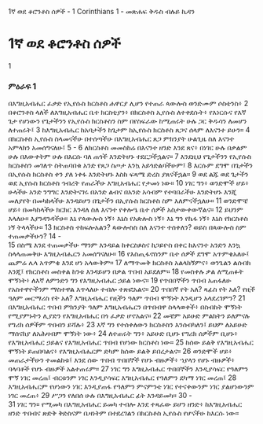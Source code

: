 ﻿
1ኛ ወደ ቆሮንቶስ ሰዎች - 1 Corinthians 1 - መጽሐፍ ቅዱስ ብሉይ ኪዳን
# 1ኛ ወደ ቆሮንቶስ ሰዎች
1
### ምዕራፍ 1
 በእግዚአብሔር ፈቃድ የኢየሱስ ክርስቶስ ሐዋርያ ሊሆን የተጠራ ጳውሎስ ወንድሙም ሶስቴንስ፥
2  በቆሮንቶስ ላለች ለእግዚአብሔር ቤተ ክርስቲያን፥ በክርስቶስ ኢየሱስ ለተቀደሱት፥ የእነርሱና የእኛ ጌታ የሆነውን የጌታችንን የኢየሱስ ክርስቶስን ስም በየስፍራው ከሚጠሩት ሁሉ ጋር ቅዱሳን ለመሆን ለተጠሩት፤
3  ከእግዚአብሔር ከአባታችን ከጌታም ከኢየሱስ ክርስቶስ ጸጋና ሰላም ለእናንተ ይሁን።
4  በክርስቶስ ኢየሱስ ስላመናችሁ በተሰጣችሁ በእግዚአብሔር ጸጋ ምክንያት ሁልጊዜ ስለ እናንተ አምላክን አመሰግናለሁ፤
5 -
6  ለክርስቶስ መመስከሬ በእናንተ ዘንድ እንደ ጸና፥ በነገር ሁሉ በቃልም ሁሉ በእውቀትም ሁሉ በእርሱ ባለ ጠጎች እንድትሆኑ ተደርጋችኋልና።
7  እንደዚህ የጌታችንን የኢየሱስ ክርስቶስን መገለጥ ስትጠባበቁ አንድ የጸጋ ስጦታ እንኳ አይጎድልባችሁም፤
8  እርሱም ደግሞ በጌታችን በኢየሱስ ክርስቶስ ቀን ያለ ነቀፋ እንድትሆኑ እስከ ፍጻሜ ድረስ ያጸናችኋል።
9  ወደ ልጁ ወደ ጌታችን ወደ ኢየሱስ ክርስቶስ ኅብረት የጠራችሁ እግዚአብሔር የታመነ ነው።
10  ነገር ግን፥ ወንድሞች ሆይ፥ ሁላችሁ አንድ ንግግር እንድትናገሩ በአንድ ልብና በአንድ አሳብም የተባበራችሁ እንድትሆኑ እንጂ መለያየት በመካከላችሁ እንዳይሆን በጌታችን በኢየሱስ ክርስቶስ ስም እለምናችኋለሁ።
11  ወንድሞቼ ሆይ፥ በመካከላችሁ ክርክር እንዳለ ስለ እናንተ የቀሎዔ ቤተ ሰዎች አስታውቀውኛልና።
12  ይህንም እላለሁ። እያንዳንዳችሁ። እኔ የጳውሎስ ነኝ፥ እኔስ የአጵሎስ ነኝ፥ እኔ ግን የኬፋ ነኝ፥ እኔስ የክርስቶስ ነኝ ትላላችሁ።
13  ክርስቶስ ተከፍሎአልን? ጳውሎስስ ስለ እናንተ ተሰቀለን? ወይስ በጳውሎስ ስም ተጠመቃችሁን?
14 -  
15  በስሜ እንደ ተጠመቃችሁ ማንም እንዳይል ከቀርስጶስና ከጋይዮስ በቀር ከእናንተ አንድን እንኳ ስላላጠመቅሁ እግዚአብሔርን አመሰግናለሁ።
16  የእስጢፋኖስንም ቤተ ሰዎች ደግሞ አጥምቄአለሁ፤ ጨምሬ ሌላ አጥምቄ እንደ ሆነ አላውቅም።
17  ለማጥመቅ ክርስቶስ አልላከኝምና፥ ወንጌልን ልሰብክ እንጂ፤ የክርስቶስ መስቀል ከንቱ እንዳይሆን በቃል ጥበብ አይደለም።
18  የመስቀሉ ቃል ለሚጠፉት ሞኝነት፥ ለእኛ ለምንድን ግን የእግዚአብሔር ኃይል ነውና።
19  የጥበበኞችን ጥበብ አጠፋለሁ የአስተዋዮችንም ማስተዋል እጥላለሁ ተብሎ ተጽፎአልና።
20  ጥበበኛ የት አለ? ጻፊስ የት አለ? የዚች ዓለም መርማሪስ የት አለ? እግዚአብሔር የዚችን ዓለም ጥበብ ሞኝነት እንዲሆን አላደረገምን?
21  በእግዚአብሔር ጥበብ ምክንያት ዓለም እግዚአብሔርን በጥበብዋ ስላላወቀች፥ በስብከት ሞኝነት የሚያምኑትን ሊያድን የእግዚአብሔር በጎ ፈቃድ ሆኖአልና።
22  መቼም አይሁድ ምልክትን ይለምናሉ የግሪክ ሰዎችም ጥበብን ይሻሉ፥
23  እኛ ግን የተሰቀለውን ክርስቶስን እንሰብካለን፤ ይህም ለአይሁድ ማሰናከያ ለአሕዛብም ሞኝነት ነው፥
24  ለተጠሩት ግን፥ አይሁድ ቢሆኑ የግሪክ ሰዎችም ቢሆኑ፥ የእግዚአብሔር ኃይልና የእግዚአብሔር ጥበብ የሆነው ክርስቶስ ነው።
25  ከሰው ይልቅ የእግዚአብሔር ሞኝነት ይጠበባልና፥ የእግዚአብሔርም ድካም ከሰው ይልቅ ይበረታልና።
26  ወንድሞች ሆይ፥ መጠራታችሁን ተመልከቱ፤ እንደ ሰው ጥበብ ጥበበኞች የሆኑ ብዙዎች፥ ኀያላን የሆኑ ብዙዎች፥ ባላባቶች የሆኑ ብዙዎች አልተጠሩም።
27  ነገር ግን እግዚአብሔር ጥበበኞችን እንዲያሳፍር የዓለምን ሞኝ ነገር መረጠ፤ ብርቱንም ነገር እንዲያሳፍር እግዚአብሔር የዓለምን ደካማ ነገር መረጠ፤
28  እግዚአብሔርም የሆነውን ነገር እንዲያጠፋ የዓለምን ምናምንቴ ነገር የተናቀውንም ነገር ያልሆነውንም ነገር መረጠ፥
29  ሥጋን የለበሰ ሁሉ በእግዚአብሔር ፊት እንዳይመካ።
30 -  
31  ነገር ግን። የሚመካ በእግዚአብሔር ይመካ ተብሎ እንደ ተጻፈው ይሆን ዘንድ፥ ከእግዚአብሔር ዘንድ ጥበብና ጽድቅ ቅድስናም ቤዛነትም በተደረገልን በክርስቶስ ኢየሱስ የሆናችሁ ከእርሱ ነው። 
